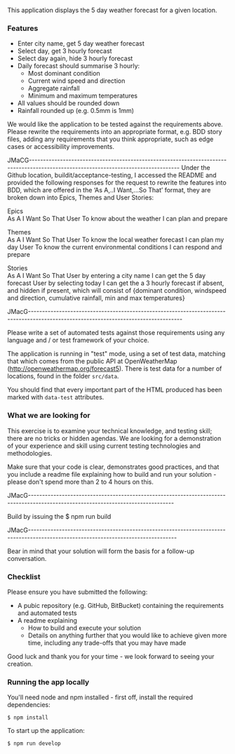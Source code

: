 This application displays the 5 day weather forecast for a given location.

### Features

* Enter city name, get 5 day weather forecast
* Select day, get 3 hourly forecast
* Select day again, hide 3 hourly forecast
* Daily forecast should summarise 3 hourly:
  * Most dominant condition
  * Current wind speed and direction
  * Aggregate rainfall
  * Minimum and maximum temperatures
* All values should be rounded down
* Rainfall rounded up (e.g. 0.5mm is 1mm)

We would like the application to be tested against the requirements above. Please rewrite the requirements into an appropriate format, e.g. BDD story files, adding any requirements that you think appropriate, such as edge cases or accessibility improvements.

JMaCG-----------------------------------------------------------------------------------------------------------------------------------
Under the Github location, buildit/acceptance-testing, I accessed the README and provided the following responses for the request to rewrite the features into BDD, which are offered in the ‘As A,..I Want,…So That’ format, they are broken down into Epics, Themes and User Stories:

Epics		
As A	I Want	So That
User	To know about the weather	I can plan and prepare
		
		
Themes		
As A	I Want	So That
User	To know the local weather forecast	I can plan my day
User 	To know the current environmental conditions	I can respond and prepare
		
Stories		
As A	I Want	So That
User	by entering a city name	I can get the 5 day forecast
User	by selecting today	I can get the a 3 hourly forecast if absent, and hidden if present, which will consist of {dominant condition, windspeed and direction, cumulative rainfall, min and max temperatures}


JMacG------------------------------------------------------------------------------------------------------------------------------------

Please write a set of automated tests against those requirements using any language and / or test framework of your choice.

The application is running in "test" mode, using a set of test data, matching that which comes from the public API at OpenWeatherMap (http://openweathermap.org/forecast5). There is test data for a number of locations, found in the folder ```src/data```.

You should find that every important part of the HTML produced has been marked with ```data-test``` attributes.

### What we are looking for

This exercise is to examine your technical knowledge, and testing skill; there are no tricks or hidden agendas. We are looking for a demonstration of your experience and skill using current testing technologies and methodologies.

Make sure that your code is clear, demonstrates good practices, and that you include a readme file explaining how to build and run your solution - please don't spend more than 2 to 4 hours on this.

JMacG---------------------------------------------------------------------------------------------------------------------------------

Build by issuing the $ npm run build

JMacG----------------------------------------------------------------------------------------------------------------------------------

Bear in mind that your solution will form the basis for a follow-up conversation.

### Checklist

Please ensure you have submitted the following:

* A pubic repository (e.g. GitHub, BitBucket) containing the requirements and automated tests
* A readme explaining
  * How to build and execute your solution
  * Details on anything further that you would like to achieve given more time, including any trade-offs that you may have made

Good luck and thank you for your time - we look forward to seeing your creation.

### Running the app locally

You'll need node and npm installed - first off, install the required dependencies:

    $ npm install

To start up the application:

    $ npm run develop
